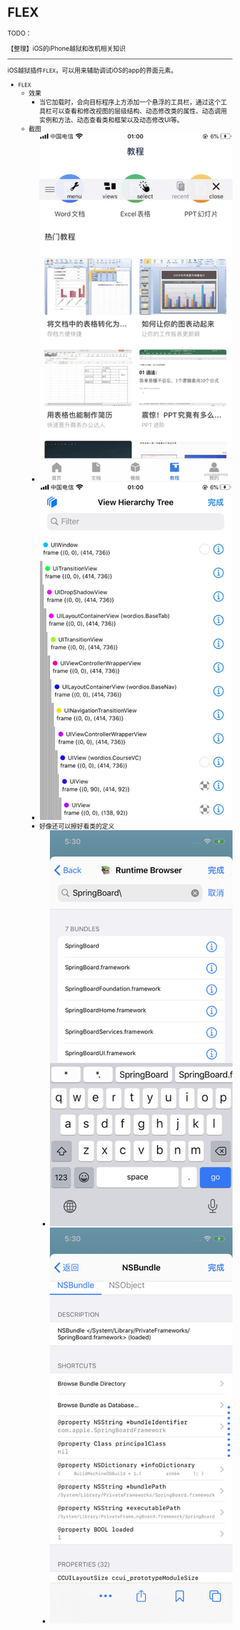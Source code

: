 # FLEX

TODO：

【整理】iOS的iPhone越狱和改机相关知识

---

iOS越狱插件`FLEX`，可以用来辅助调试iOS的app的界面元素。

* `FLEX`
  * 效果
    * 当它加载时，会向目标程序上方添加一个悬浮的工具栏，通过这个工具栏可以查看和修改视图的层级结构、动态修改类的属性、动态调用实例和方法、动态查看类和框架以及动态修改UI等。
  * 截图
    * ![flex_menus](../assets/img/flex_menus.jpg)
    * ![flex_view_tree](../assets/img/flex_view_tree.jpg)
    * 好像还可以擦好看类的定义
      * ![flex_runtime_browser](../assets/img/flex_runtime_browser.jpg)
      * ![flex_nsbundle](../assets/img/flex_nsbundle.jpg)
